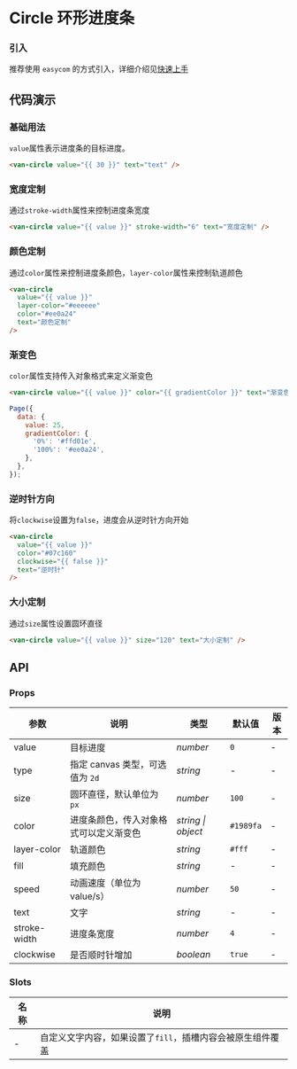 # Circle 环形进度条

### 引入

推荐使用 `easycom` 的方式引入，详细介绍见[快速上手](#/quickstart#easycom-mo-shi-tui-jian)

## 代码演示

### 基础用法

`value`属性表示进度条的目标进度。

```html
<van-circle value="{{ 30 }}" text="text" />
```

### 宽度定制

通过`stroke-width`属性来控制进度条宽度

```html
<van-circle value="{{ value }}" stroke-width="6" text="宽度定制" />
```

### 颜色定制

通过`color`属性来控制进度条颜色，`layer-color`属性来控制轨道颜色

```html
<van-circle
  value="{{ value }}"
  layer-color="#eeeeee"
  color="#ee0a24"
  text="颜色定制"
/>
```

### 渐变色

`color`属性支持传入对象格式来定义渐变色

```html
<van-circle value="{{ value }}" color="{{ gradientColor }}" text="渐变色" />
```

```javascript
Page({
  data: {
    value: 25,
    gradientColor: {
      '0%': '#ffd01e',
      '100%': '#ee0a24',
    },
  },
});
```

### 逆时针方向

将`clockwise`设置为`false`，进度会从逆时针方向开始

```html
<van-circle
  value="{{ value }}"
  color="#07c160"
  clockwise="{{ false }}"
  text="逆时针"
/>
```

### 大小定制

通过`size`属性设置圆环直径

```html
<van-circle value="{{ value }}" size="120" text="大小定制" />
```

## API

### Props

| 参数 | 说明 | 类型 | 默认值 | 版本 |
| --- | --- | --- | --- | --- |
| value | 目标进度 | _number_ | `0` | - |
| type | 指定 canvas 类型，可选值为 `2d` | _string_ | - | - |
| size | 圆环直径，默认单位为 `px` | _number_ | `100` | - |
| color | 进度条颜色，传入对象格式可以定义渐变色 | _string \| object_ | `#1989fa` | - |
| layer-color | 轨道颜色 | _string_ | `#fff` | - |
| fill | 填充颜色 | _string_ | - | - |
| speed | 动画速度（单位为 value/s） | _number_ | `50` | - |
| text | 文字 | _string_ | - | - |
| stroke-width | 进度条宽度 | _number_ | `4` | - |
| clockwise | 是否顺时针增加 | _boolean_ | `true` | - |

### Slots

| 名称 | 说明                                                       |
| ---- | ---------------------------------------------------------- |
| -    | 自定义文字内容，如果设置了`fill`，插槽内容会被原生组件覆盖 |
